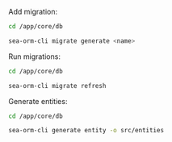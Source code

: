 Add migration:

```bash
cd /app/core/db

sea-orm-cli migrate generate <name>
```

Run migrations:

```bash
cd /app/core/db

sea-orm-cli migrate refresh
```

Generate entities:

```bash
cd /app/core/db

sea-orm-cli generate entity -o src/entities
```
